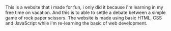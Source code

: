 This is a website that i made for fun, i only did it because i'm learning in my free time on vacation. And this is to able to settle a debate between a simple game of rock paper scissors.
The website is made using basic HTML, CSS and JavaScript while i'm re-learning the basic of web development.

